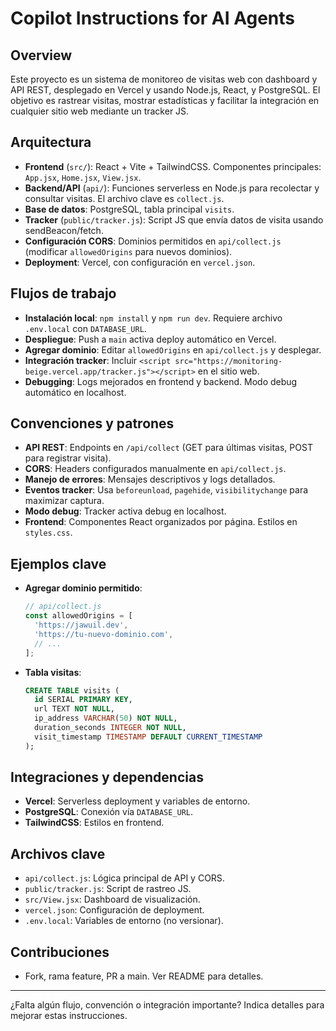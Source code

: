 # Copilot Instructions for AI Agents

## Overview
Este proyecto es un sistema de monitoreo de visitas web con dashboard y API REST, desplegado en Vercel y usando Node.js, React, y PostgreSQL. El objetivo es rastrear visitas, mostrar estadísticas y facilitar la integración en cualquier sitio web mediante un tracker JS.

## Arquitectura
- **Frontend** (`src/`): React + Vite + TailwindCSS. Componentes principales: `App.jsx`, `Home.jsx`, `View.jsx`.
- **Backend/API** (`api/`): Funciones serverless en Node.js para recolectar y consultar visitas. El archivo clave es `collect.js`.
- **Base de datos**: PostgreSQL, tabla principal `visits`.
- **Tracker** (`public/tracker.js`): Script JS que envía datos de visita usando sendBeacon/fetch.
- **Configuración CORS**: Dominios permitidos en `api/collect.js` (modificar `allowedOrigins` para nuevos dominios).
- **Deployment**: Vercel, con configuración en `vercel.json`.

## Flujos de trabajo
- **Instalación local**: `npm install` y `npm run dev`. Requiere archivo `.env.local` con `DATABASE_URL`.
- **Despliegue**: Push a `main` activa deploy automático en Vercel.
- **Agregar dominio**: Editar `allowedOrigins` en `api/collect.js` y desplegar.
- **Integración tracker**: Incluir `<script src="https://monitoring-beige.vercel.app/tracker.js"></script>` en el sitio web.
- **Debugging**: Logs mejorados en frontend y backend. Modo debug automático en localhost.

## Convenciones y patrones
- **API REST**: Endpoints en `/api/collect` (GET para últimas visitas, POST para registrar visita).
- **CORS**: Headers configurados manualmente en `api/collect.js`.
- **Manejo de errores**: Mensajes descriptivos y logs detallados.
- **Eventos tracker**: Usa `beforeunload`, `pagehide`, `visibilitychange` para maximizar captura.
- **Modo debug**: Tracker activa debug en localhost.
- **Frontend**: Componentes React organizados por página. Estilos en `styles.css`.

## Ejemplos clave
- **Agregar dominio permitido**:
  ```js
  // api/collect.js
  const allowedOrigins = [
    'https://jawuil.dev',
    'https://tu-nuevo-dominio.com',
    // ...
  ];
  ```
- **Tabla visitas**:
  ```sql
  CREATE TABLE visits (
    id SERIAL PRIMARY KEY,
    url TEXT NOT NULL,
    ip_address VARCHAR(50) NOT NULL,
    duration_seconds INTEGER NOT NULL,
    visit_timestamp TIMESTAMP DEFAULT CURRENT_TIMESTAMP
  );
  ```

## Integraciones y dependencias
- **Vercel**: Serverless deployment y variables de entorno.
- **PostgreSQL**: Conexión vía `DATABASE_URL`.
- **TailwindCSS**: Estilos en frontend.

## Archivos clave
- `api/collect.js`: Lógica principal de API y CORS.
- `public/tracker.js`: Script de rastreo JS.
- `src/View.jsx`: Dashboard de visualización.
- `vercel.json`: Configuración de deployment.
- `.env.local`: Variables de entorno (no versionar).

## Contribuciones
- Fork, rama feature, PR a main. Ver README para detalles.

---
¿Falta algún flujo, convención o integración importante? Indica detalles para mejorar estas instrucciones.